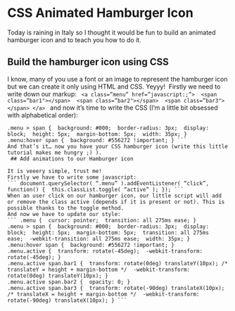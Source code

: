 CSS Animated Hamburger Icon
========================

Today is raining in Italy so I thought it would be fun to build an animated hamburger icon and to teach you how to do it.

## Build the hamburger icon using CSS

I know, many of you use a font or an image to represent the hamburger icon but we can create it only using HTML and CSS. Yeyyy! 
Firstly we need to write down our markup:
``` <a class=”menu” href=”javascript:;”>  <span class=”bar1"></span>  <span class=”bar2"></span>  <span class=”bar3"></span> </a> ```
and now it’s time to write the CSS (I’m a little bit obsessed with alphabetical order):
``` .menu {  cursor: pointer; }
.menu > span {  background: #000;  border-radius: 3px;  display: block;  height: 5px;  margin-bottom: 5px;  width: 35px; }
.menu:hover span {  background: #556272 !important; } ```
And that’s it… now you have your CSS hamburger icon (write this little tutorial makes me hungry ;) ).
 ## Add animations to our Hamburger icon

It is veeery simple, trust me!
Firstly we have to write some javascript:
``` document.querySelector( “.menu” ).addEventListener( “click”, function() {  this.classList.toggle( “active” ); }); ```
When an user click on our hamburger icon, our little script will add or remove the class active (depends if it is present or not). This is possible thanks to the toggle method.
And now we have to update our style:
``` .menu {  cursor: pointer;  transition: all 275ms ease; }
.menu > span {  background: #000;  border-radius: 3px;  display: block;  height: 5px;  margin-bottom: 5px;  transition: all 275ms ease;  -webkit-transition: all 275ms ease;  width: 35px; }
.menu:hover span {  background: #556272 !important; }
.menu.active {  transform: rotate(-45deg);  -webkit-transform: rotate(-45deg); }
.menu.active span.bar1 {  transform: rotate(0deg) translateY(10px); /* translateY = height + margin-bottom */  -webkit-transform: rotate(0deg) translateY(10px); }
.menu.active span.bar2 {  opacity: 0; }
.menu.active span.bar3 {  transform: rotate(-90deg) translateX(10px); /* translateX = height + margin-bottom */  -webkit-transform: rotate(-90deg) translateX(10px); } ```


